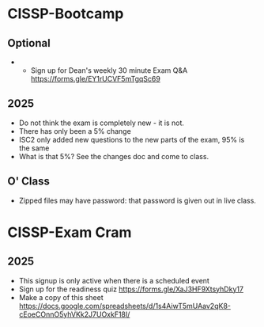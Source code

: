 # CISSP-Bootcamp
## Optional
* * Sign up for Dean's weekly 30 minute Exam Q&A https://forms.gle/EY1rUCVF5mTgqSc69
## 2025
* Do not think the exam is completely new - it is not.
* There has only been a 5% change
* ISC2 only added new questions to the new parts of the exam, 95% is the same
* What is that 5%? See the changes doc and come to class.
## O' Class
* Zipped files may have password: that password is given out in live class.
# CISSP-Exam Cram
## 2025
* This signup is only active when there is a scheduled event
* Sign up for the readiness quiz https://forms.gle/XaJ3HF9XtsyhDky17
* Make a copy of this sheet https://docs.google.com/spreadsheets/d/1s4AiwT5mUAav2qK8-cEoeCOnnO5yhVKk2J7UOxkF18I/
